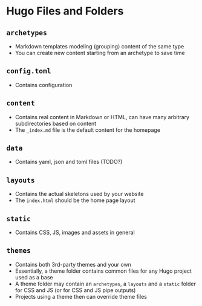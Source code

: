 # Hugo Files and Folders

## `archetypes`
- Markdown templates modeling (grouping) content of the same type
- You can create new content starting from an archetype to save time

## `config.toml`
- Contains configuration

## `content`
- Contains real content in Markdown or HTML, can have many arbitrary subdirectories based on content
- The `_index.md` file is the default content for the homepage

## `data`
- Contains yaml, json and toml files (TODO?)

## `layouts`
- Contains the actual skeletons used by your website
- The `index.html` should be the home page layout

## `static`
- Contains CSS, JS, images and assets in general

## `themes`
- Contains both 3rd-party themes and your own
- Essentially, a theme folder contains common files for any Hugo project used as a base
- A theme folder may contain an `archetypes`, a `layouts` and a `static` folder for CSS and JS (or for CSS and JS pipe outputs)
- Projects using a theme then can override theme files
